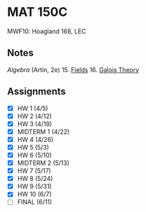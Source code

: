 # MAT 150C
MWF10: Hoagland 168, LEC
## Notes
*Algebra* (Artin, 2e)
15. [Fields](../notes/field.md)
16. [Galois Theory](../notes/field.md#galois-theory)
## Assignments
- [x] HW 1 (4/5)
- [x] HW 2 (4/12)
- [x] HW 3 (4/19)
- [x] MIDTERM 1 (4/22)
- [x] HW 4 (4/26)
- [x] HW 5 (5/3)
- [x] HW 6 (5/10)
- [x] MIDTERM 2 (5/13)
- [x] HW 7 (5/17)
- [x] HW 8 (5/24)
- [x] HW 9 (5/31)
- [x] HW 10 (6/7)
- [ ] FINAL (6/11)